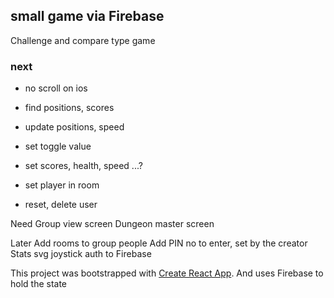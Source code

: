 ## small game via Firebase ##

Challenge and compare type game

### next ###

- no scroll on ios
- find positions, scores
- update positions, speed

- set toggle value
- set scores, health, speed ...?
- set player in room
- reset, delete user

Need
    Group view screen
    Dungeon master screen


Later
    Add rooms to group people
    Add PIN no to enter, set by the creator
    Stats
    svg joystick
    auth to Firebase

This project was bootstrapped with [Create React App](https://github.com/facebookincubator/create-react-app).
And uses Firebase to hold the state


